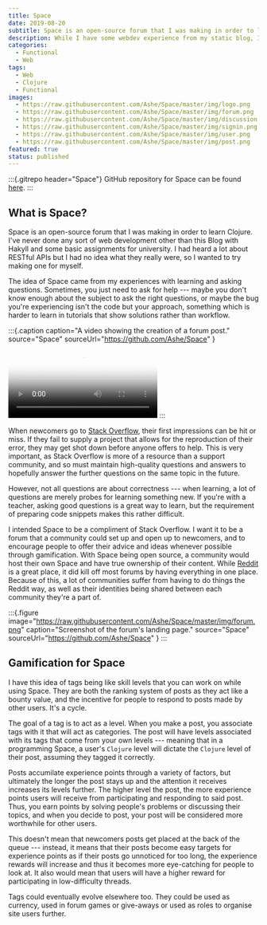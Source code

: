 ```yaml
---
title: Space
date: 2019-08-20
subtitle: Space is an open-source forum that I was making in order to learn Clojure.
description: While I have some webdev experience from my static blog, I've never ventured further. I made Space so that I could learn more about things such as databases, servers and RESTful APIs to open up more opportunities.
categories: 
  - Functional
  - Web
tags: 
  - Web
  - Clojure 
  - Functional
images:
  - https://raw.githubusercontent.com/Ashe/Space/master/img/logo.png
  - https://raw.githubusercontent.com/Ashe/Space/master/img/forum.png
  - https://raw.githubusercontent.com/Ashe/Space/master/img/discussion.png
  - https://raw.githubusercontent.com/Ashe/Space/master/img/signin.png
  - https://raw.githubusercontent.com/Ashe/Space/master/img/user.png
  - https://raw.githubusercontent.com/Ashe/Space/master/img/post.png
featured: true
status: published
---
```


:::{.gitrepo header="Space"}
GitHub repository for Space can be found [here](https://github.com/Ashe/Space).
:::

## What is Space?

Space is an open-source forum that I was making in order to learn Clojure. I've never done any sort of web development other than this Blog with Hakyll and some basic assignments for university. I had heard a lot about RESTful APIs but I had no idea what they really were, so I wanted to try making one for myself.

The idea of Space came from my experiences with learning and asking questions. Sometimes, you just need to ask for help --- maybe you don't know enough about the subject to ask the right questions, or maybe the bug you're experiencing isn't the code but your approach, something which is harder to learn in tutorials that show solutions rather than workflow.

:::{.caption
  caption="A video showing the creation of a forum post."
  source="Space"
  sourceUrl="https://github.com/Ashe/Space"
}
<video src="https://raw.githubusercontent.com/Ashe/Space/master/img/space-demo.webm" controls poster="https://raw.githubusercontent.com/Ashe/Space/master/img/logo.png"></video>
:::

When newcomers go to [Stack Overflow](https://stackoverflow.com/), their first impressions can be hit or miss. If they fail to supply a project that allows for the reproduction of their error, they may get shot down before anyone offers to help. This is very important, as Stack Overflow is more of a resource than a support community, and so must maintain high-quality questions and answers to hopefully answer the further questions on the same topic in the future.

However, not all questions are about correctness --- when learning, a lot of questions are merely probes for learning something new. If you're with a
teacher, asking good questions is a great way to learn, but the requirement of preparing code snippets makes this rather difficult.

I intended Space to be a compliment of Stack Overflow. I want it to be a forum that a community could set up and open up to newcomers, and to encourage people to offer their advice and ideas whenever possible through gamification. With
Space being open source, a community would host their own Space and have true ownership of their content. While [Reddit](https://reddit.com) is a great place, it did kill off most forums by having everything in one place. Because of this, a lot of communities suffer from having to do things the Reddit way, as well as their identities being shared between each community they're a part of.

:::{.figure
  image="https://raw.githubusercontent.com/Ashe/Space/master/img/forum.png"
  caption="Screenshot of the forum's landing page."
  source="Space"
  sourceUrl="https://github.com/Ashe/Space"
}
:::

## Gamification for Space
I have this idea of tags being like skill levels that you can work on while using Space. They are both the ranking system of posts as they act like a bounty value, and the incentive for people to respond to posts made by other users. It's a cycle.

The goal of a tag is to act as a level. When you make a post, you associate tags with it that will act as categories. The post will have levels associated with its tags that come from your own levels --- meaning that in a programming Space, a user's `Clojure` level will dictate the `Clojure` level of their post, assuming they tagged it correctly.

Posts accumilate experience points through a variety of factors, but ultimately the longer the post stays up and the attention it receives increases its levels further. The higher level the post, the more experience points users will receive from participating and responding to said post. Thus, you earn points by solving people's problems or discussing their topics, and when you decide to post, your post will be considered more worthwhile for other users.

This doesn't mean that newcomers posts get placed at the back of the queue --- instead, it means that their posts become easy targets for experience points as if their posts go unnoticed for too long, the experience rewards will increase and thus it becomes more eye-catching for people to look at. It also would mean that users will have a higher reward for participating in low-difficulty threads.

Tags could eventually evolve elsewhere too. They could be used as currency, used in forum games or give-aways or used as roles to organise site users further.
